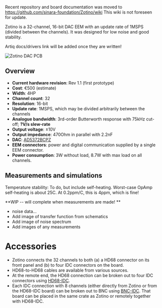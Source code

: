 Recent repository and board documentation was moved to https://github.com/sinara-foundation/Zotino/wiki
This wiki is not foreseen for update.

Zotino is a  32-channel, 16-bit DAC EEM with an update rate of 1MSPS (divided between the channels). It was designed for low noise and good stability.

Artiq docs/drivers link will be added once they are written!

![Zotino DAC PCB](https://github.com/m-labs/sinara/blob/master/Drawings/3U%20DAC%20photo%20top.jpg)

## Overview

- **Current hardware revision**: Rev 1.1 (first prototype)
- **Cost**: €500 (estimate)
- **Width**: 4HP
- **Channel count**: 32
- **Resolution**: 16-bit
- **Update rate**: 1MSPS, which may be divided arbitrarily between the channels
- **Analogue bandwidth**: 3rd-order Butterworth response with 75kHz cut-off; **?V/s slew-rate**
- **Output voltage**: ±10V
- **Output impedance**: 470Ohm in parallel with 2.2nF
- **DAC**: [AD5372BCPZ](https://www.analog.com/media/en/technical-documentation/data-sheets/AD5372_5373.pdf)
- **EEM connectors**: power and digital communication supplied by a single EEM connector.
- **Power consumption**: 3W without load, 8.7W with max load on all channels.

## Measurements and simulations

Temperature stability:
To do, but include self-heating. Worst-case OpAmp self-heating is about 25C. At 0.2ppm/C, this is 4ppm, which is fine!

**WIP -- will complete when measurements are made! **
- noise data...
- Add image of transfer function from schematics
- Add image of noise spectrum
- Add images of any measurements

# Accessories

* Zotino connects the 32 channels to both (a) a HD68 connector on its front panel and (b) to four IDC connectors on the board.
* HD68-to-HD68 cables are available from various sources.
* At the remote end, the HD68 connection can be broken out to four IDC connectors using [HD68-IDC](HD68-IDC).
* Each IDC connection with 8 channels (either directly from Zotino or from the HD68-IDC board) can be broken out to BNC using [BNC-IDC](BNC-IDC). That board can be placed in the same crate as Zotino or remotely together with HD68-IDC.